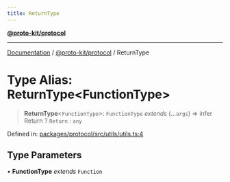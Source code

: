 ```yaml
---
title: ReturnType
---
```


[**@proto-kit/protocol**](../README.md)

***

[Documentation](../../../README.md) / [@proto-kit/protocol](../README.md) / ReturnType

# Type Alias: ReturnType\<FunctionType\>

> **ReturnType**\<`FunctionType`\>: `FunctionType` *extends* (...`args`) => infer Return ? `Return` : `any`

Defined in: [packages/protocol/src/utils/utils.ts:4](https://github.com/proto-kit/framework/blob/b953c754e500c62f01fbbd6d09adfb2f5577269d/packages/protocol/src/utils/utils.ts#L4)

## Type Parameters

• **FunctionType** *extends* `Function`
